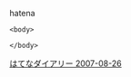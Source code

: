 
hatena

```
<body>

</body>
```


[はてなダイアリー 2007-08-26](https://nishiohirokazu.hatenadiary.org/archive/2007/08/26)